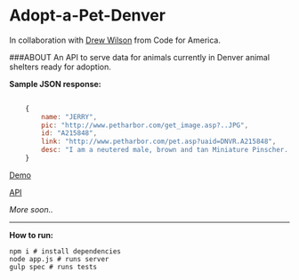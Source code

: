 # Adopt-a-Pet-Denver

In collaboration with [Drew Wilson](https://github.com/drewrwilson) from Code for America.

###ABOUT
An API to serve data for animals currently in Denver animal shelters ready for adoption.

**Sample JSON response:** 


```javascript
	
	{	
		name: "JERRY",
		pic: "http://www.petharbor.com/get_image.asp?..JPG",
		id: "A215848",
		link: "http://www.petharbor.com/pet.asp?uaid=DNVR.A215848",
		desc: "I am a neutered male, brown and tan Miniature Pinscher.."
	}

```

[Demo](http://adopt-a-pet-denver.herokuapp.com/)

[API](http://adopt-a-pet-denver.herokuapp.com/api)

*More soon..*

-----------------------

**How to run:**

    npm i # install dependencies
    node app.js # runs server    
    gulp spec # runs tests


